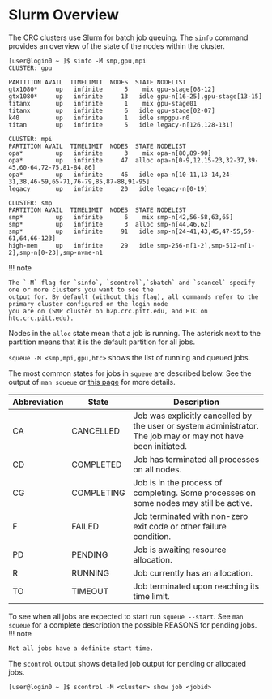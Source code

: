# Slurm Overview

The CRC clusters use [Slurm](http://slurm.schedmd.com/) for batch job queuing. 
The `sinfo` command provides an overview of the state of the nodes within the cluster.

```commandline
[user@login0 ~ ]$ sinfo -M smp,gpu,mpi
CLUSTER: gpu

PARTITION AVAIL  TIMELIMIT  NODES  STATE NODELIST
gtx1080*     up   infinite      5    mix gpu-stage[08-12]
gtx1080*     up   infinite     13   idle gpu-n[16-25],gpu-stage[13-15]
titanx       up   infinite      1    mix gpu-stage01
titanx       up   infinite      6   idle gpu-stage[02-07]
k40          up   infinite      1   idle smpgpu-n0
titan        up   infinite      5   idle legacy-n[126,128-131]

CLUSTER: mpi
PARTITION AVAIL  TIMELIMIT  NODES  STATE NODELIST
opa*         up   infinite      3    mix opa-n[80,89-90]
opa*         up   infinite     47  alloc opa-n[0-9,12,15-23,32-37,39-45,60-64,72-75,81-84,86]
opa*         up   infinite     46   idle opa-n[10-11,13-14,24-31,38,46-59,65-71,76-79,85,87-88,91-95]
legacy       up   infinite     20   idle legacy-n[0-19]

CLUSTER: smp
PARTITION AVAIL  TIMELIMIT  NODES  STATE NODELIST
smp*         up   infinite      6    mix smp-n[42,56-58,63,65]
smp*         up   infinite      3  alloc smp-n[44,46,62]
smp*         up   infinite     91   idle smp-n[24-41,43,45,47-55,59-61,64,66-123]
high-mem     up   infinite     29   idle smp-256-n[1-2],smp-512-n[1-2],smp-n[0-23],smp-nvme-n1
```
!!! note

    The `-M` flag for `sinfo`, `scontrol`,`sbatch` and `scancel` specify one or more clusters you want to see the 
    output for. By default (without this flag), all commands refer to the primary cluster configured on the login node 
    you are on (SMP cluster on h2p.crc.pitt.edu, and HTC on htc.crc.pitt.edu).

Nodes in the `alloc` state mean that a job is running. 
The asterisk next to the partition means that it is the default partition for all jobs.

`squeue -M <smp,mpi,gpu,htc>` shows the list of running and queued jobs.

The most common states for jobs in `squeue` are described below. See the output of `man squeue` or 
[this page](https://slurm.schedmd.com/squeue.html#SECTION_JOB-STATE-CODES) for more details.

<link rel="stylesheet" href="https://cdn.datatables.net/1.13.4/css/jquery.dataTables.min.css">

<table class="display" id="wTable">
    <thead>
        <tr>
			<th>Abbreviation</th>
			<th>State</th>
            <th>Description</th>
		</tr>
    </thead>
	<tbody>
		<tr>
			<td>CA</td>
			<td>CANCELLED</td>
            <td>Job was explicitly cancelled by the user or system administrator. The job may or may not have 
                been initiated.</td>
        </tr>
        <tr>
            <td>CD</td>
			<td>COMPLETED</td>
            <td>Job has terminated all processes on all nodes.</td>
        </tr>
        <tr>
            <td>CG</td>
			<td>COMPLETING</td>
            <td>Job is in the process of completing. Some processes on some nodes may still be active.</td>
        </tr>
        <tr>
            <td>F</td>
			<td>FAILED</td>
            <td>Job terminated with non-zero exit code or other failure condition.</td>
        </tr>
        <tr>
            <td>PD</td>
			<td>PENDING</td>
            <td>Job is awaiting resource allocation.</td>
        </tr>
        <tr>
            <td>R</td>
			<td>RUNNING</td>
            <td>Job currently has an allocation.</td>
        </tr>
        <tr>
            <td>TO</td>
			<td>TIMEOUT</td>
            <td>Job terminated upon reaching its time limit.</td>
        </tr>
	</tbody>
</table>

<script type="text/javascript" src="https://code.jquery.com/jquery-3.7.0.min.js"></script>
<script type="text/javascript" src="https://cdn.datatables.net/1.13.4/js/jquery.dataTables.min.js"></script>
<script type="text/javascript">
  $(document).ready(function() {
    $('#wTable').DataTable({
        "lengthMenu": [ 25, 50, 75, 100 ]
    });
  });
</script>

To see when all jobs are expected to start run `squeue --start`. See `man squeue` for a complete description the 
possible REASONS for pending jobs.
!!! note

    Not all jobs have a definite start time.

The `scontrol` output shows detailed job output for pending or allocated jobs.

```commandline
[user@login0 ~ ]$ scontrol -M <cluster> show job <jobid>
```


